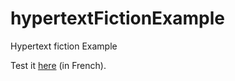 # hypertextFictionExample
Hypertext fiction Example

Test it [here](https://cl4cnam.github.io/hypertextFiction/index.html) (in French).
